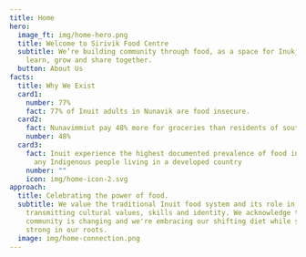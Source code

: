```yaml
---
title: Home
hero:
  image_ft: img/home-hero.png
  title: Welcome to Sirivik Food Centre
  subtitle: We’re building community through food, as a space for Inukjuamiut to
    learn, grow and share together.
  button: About Us
facts:
  title: Why We Exist
  card1:
    number: 77%
    fact: 77% of Inuit adults in Nunavik are food insecure.
  card2:
    fact: Nunavimmiut pay 48% more for groceries than residents of southern Quebec.
    number: 48%
  card3:
    fact: Inuit experience the highest documented prevalence of food insecurity of
      any Indigenous people living in a developed country
    number: ""
    icon: img/home-icon-2.svg
approach:
  title: Celebrating the power of food.
  subtitle: We value the traditional Inuit food system and its role in
    transmitting cultural values, skills and identity. We acknowledge that our
    community is changing and we're embracing our shifting diet while standing
    strong in our roots.
  image: img/home-connection.png
---
```

